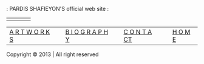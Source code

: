 : PARDIS SHAFIEYON'S official web site :



|  |  |  |  |
| --- | --- | --- | --- |
| |  |  |  | | --- | --- | --- | |  | |  | | --- | | The Official Website Of PARDIS SHAFIEYON | | |

|  |  |  |  |  |  |  |
| --- | --- | --- | --- | --- | --- | --- |
| [A R T W O R K S](artworks.htm) |  | [B I O G R A P H Y](biography.htm) |  | [C O N T A CT](contact.htm) |  | [H O M E](index.html) |

Copyright © 2013 | All right reserved